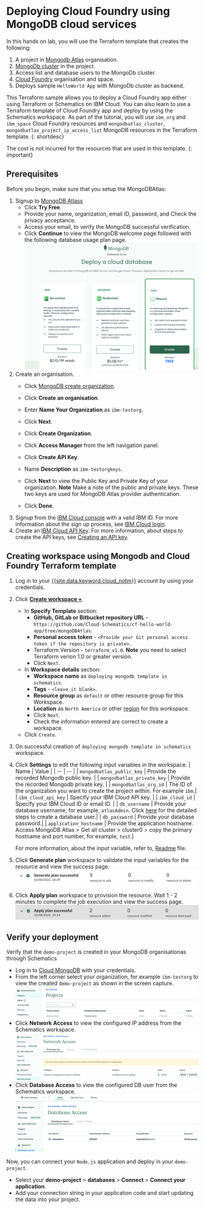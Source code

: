 # Deploying Cloud Foundry using MongoDB cloud services

In this hands on lab, you will use the Terraform template that creates the following:
1. A project in [Mongodb Atlas](https://www.mongodb.com/docs/atlas/getting-started/) organisation.
2. [MongoDb cluster](https://www.mongodb.com/docs/atlas/tutorial/deploy-free-tier-cluster/) in the project.
3. Access list and database users to the MongoDb cluster.
4. [Cloud Foundry](https://cloud.ibm.com/docs/cloud-foundry-public?topic=cloud-foundry-public-getting-started) organisation and space.
5. Deploys sample `HelloWorld App` with MongoDb cluster as backend.

This Terraform sample allows you to deploy a Cloud Foundry app either using Terraform or Schematics on IBM Cloud. You can also learn to use a Terraform template of Cloud Foundry app and deploy by using the Schematics workspace. As part of the tutorial, you will use `ibm_org` and `ibm_space` Cloud Foundry resources and `mongodbatlas_cluster`, `mongodbatlas_project_ip_access_list` MongoDB resources in the Terraform template.
{: shortdesc}

The cost is not incurred for the resources that are used in this template.
{: important}

## Prerequisites

Before you begin, make sure that you setup the MongoDBAtlas:
1. Signup to [MongoDB Atlass](https://www.mongodb.com/cloud)
    - Click **Try Free**.
    - Provide your name, organization, email ID, password, and Check the privacy acceptance.
    - Access your email, to verify the MongoDB successful verification.
    - Click **Continue** to view the MongoDB welcome page followed with the following database usage plan page.
      ![Mongodb create page](/images/mongodbcreate.png)
2. Create an organisation. 
    - Click [MongoDB create organization](https://cloud.mongodb.com/v2#/preferences/organizations/create).
    - Click **Create an organisation**.
    - Enter **Name Your Organization** as `ibm-testorg`.
    - Click **Next**.
    - Click **Create Organization**.
    - Click **Access Manager** from the left navigation panel.
    - Click **Create API Key**.
    - Name **Description** as `ibm-testorgkeys`.
    - Click **Next** to view the Public Key and Private Key of your organization. 
      **Note** Make a note of the public and private keys. These two keys are used for MongoDB Atlas provider authentication.
       
    - Click **Done**.
3. Signup from the [IBM Cloud console](https://cloud.ibm.com) with a valid IBM ID. For more information about the sign up process, see [IBM Cloud login](https://cloud.ibm.com/docs/account?topic=account-login-sequence).
4. Create an [IBM Cloud API Key](https://cloud.ibm.com/iam/apikeys). For more information, about steps to create the API keys, see [Creating an API key](https://cloud.ibm.com/docs/account?topic=account-userapikey&interface=ui#create_user_key).

## Creating workspace using Mongodb and Cloud Foundry Terraform template 

1. Log in to your [{{site.data.keyword.cloud_notm}}](https://cloud.ibm.com/workspaces) account by using your credentials.
2. Click [**Create workspace +**](https://cloud.ibm.com/schematics/workspaces/create).
    - In **Specify Template** section:
        - **GitHub, GitLab or Bitbucket repository URL** - `https://github.com/Cloud-Schematics/cf-hello-world-app/tree/mongoDBAtlas`.
        - **Personal access token** - `<Provide your Git personal access token if the repository is private>`.
        - Terraform Version - `terraform_v1.0`. **Note** you need to select Terraform verion 1.0 or greater version.
        - Click `Next`.
    - In **Workspace details** section:
        - **Workspace name** as `deploying mongodb template in schematics`.
        - **Tags** - `<leave it blank>`.
        - **Resource group** as `default` or other resource group for this Workspace. 
        - **Location** as `North America` or other [region](/docs/schematics?topic=schematics-multi-region-deployment) for this workspace.
        - Click `Next`.
        - Check the information entered are correct to create a workspace.
    - Click `Create`.
3. On successful creation of `deploying mongodb template in schematics` workspace. 
4. Click **Settings** to edit the following input variables in the workspace. 
    | Name | Value |
    | -- | -- |
    | `mongodbatlas_public_key` | Provide the recorded Mongodb public key. |
    | `mongodbatlas_private_key` | Provide the recorded Mongodb private key. |
    | `mongodbatlas_org_id` | The ID of the organization you want to create the project within. For example `ibm`.|
    | `ibm_cloud_api_key` | Specify your IBM Cloud API key. |
    | `ibm_cloud_id` | Specify your IBM Cloud ID or email ID. |
    | `db_username` | Provide your database username, for example, `atlasAdmin`. Click [here](https://www.mongodb.com/docs/atlas/tutorial/create-mongodb-user-for-cluster/) for the detailed steps to create a database user.|
    | `db_password` | Provide your database password.|
    | `application_hostname` | Provide the application hostname. Access MongoDB Atlas > Get all cluster > cluster0 > copy the primary hostname and port number, for example, `test`.|

    For more information, about the input variable, refer to, [Readme](https://github.com/Cloud-Schematics/cf-hello-world-app/blob/main/README.md) file.
5. Click **Generate plan** workspace to validate the input variables for the resource and view the success page.
   ![Generate plan success](/images/generateplansuccess.png)
6. Click **Apply plan** workspace to provision the resource. Wait 1 - 2 minutes to complete the job execution and view the success page.
   ![Apply plan success](/images/applyplansuccess.png)

## Verify your deployment

Verify that the `demo-project` is created in your MongoDB organisationas through Schematics 
- Log in to [Cloud MongoDB](https://cloud.mongodb.com) with your credentials.
- From the left corner select your organization, for example `ibm-testorg` to view the created `demo-project` as shown in the screen capture.
   ![demo project creation](/images/demo-project.png)
- Click **Network Access** to view the configured IP address from the Schematics workspace.
   ![network access config](/images/networkaccess.png)
- Click **Database Access** to view the configured DB user from the Schematics workspace.
   ![network access config](/images/databaseaccess.png)

Now, you can connect your `Node.js` application and deploy in your `demo-project`.

- Select your **demo-project** > **databases** > **Connect** > **Connect your application**.
- Add your connection string in your application code and start updating the data into your project.

